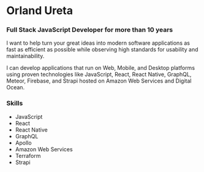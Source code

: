 # Orland Ureta

### Full Stack JavaScript Developer for more than 10 years

I want to help turn your great ideas into modern software applications as fast as efficient as possible while observing high standards for usability and maintainability.

I can develop applications that run on Web, Mobile, and Desktop platforms using proven technologies like JavaScript, React, React Native, GraphQL, Meteor, Firebase, and Strapi hosted on Amazon Web Services and Digital Ocean.

### Skills

- JavaScript
- React
- React Native
- GraphQL
- Apollo
- Amazon Web Services
- Terraform
- Strapi



